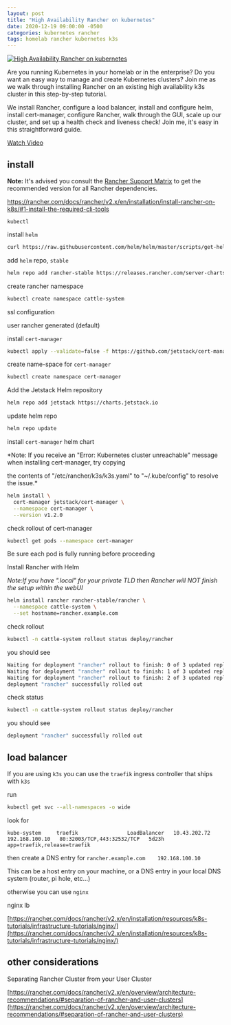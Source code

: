 ```yaml
---
layout: post
title: "High Availability Rancher on kubernetes"
date: 2020-12-19 09:00:00 -0500
categories: kubernetes rancher
tags: homelab rancher kubernetes k3s
---
```


[![High Availability Rancher on kubernetes](https://img.youtube.com/vi/APsZJbnluXg/0.jpg)](https://www.youtube.com/watch?v=APsZJbnluXg "High Availability Rancher on kubernetes")

Are you running Kubernetes in your homelab or in the enterprise?
Do you want an easy way to manage and create Kubernetes clusters?
Join me as we walk through installing Rancher on an existing high availability k3s cluster in this step-by-step tutorial.

We install Rancher, configure a load balancer, install and configure helm, install cert-manager, configure Rancher, walk through the GUI, scale up our cluster, and set up a health check and liveness check! Join me, it's easy in this straightforward guide.


[Watch Video](https://www.youtube.com/watch?v=APsZJbnluXg)


## install

**Note:**
It's advised you consult the [Rancher Support Matrix](https://rancher.com/support-maintenance-terms/all-supported-versions)
to get the recommended version for all Rancher dependencies.

https://rancher.com/docs/rancher/v2.x/en/installation/install-rancher-on-k8s/#1-install-the-required-cli-tools

`kubectl`

install `helm`

```bash
curl https://raw.githubusercontent.com/helm/helm/master/scripts/get-helm-3 | bash
```

add `helm` repo, `stable`

```bash
helm repo add rancher-stable https://releases.rancher.com/server-charts/stable
```


create rancher namespace

```bash
kubectl create namespace cattle-system
```


ssl configuration

user rancher generated (default)


install `cert-manager`


```bash
kubectl apply --validate=false -f https://github.com/jetstack/cert-manager/releases/download/v1.2.0/cert-manager.crds.yaml
```

create name-space for `cert-manager`

```bash
kubectl create namespace cert-manager
```


Add the Jetstack Helm repository

 ```bash
 helm repo add jetstack https://charts.jetstack.io
 ```


update helm repo

```bash
helm repo update
```


install `cert-manager` helm chart


*Note: If you receive an "Error: Kubernetes cluster unreachable" message when installing cert-manager, try copying

the contents of "/etc/rancher/k3s/k3s.yaml" to "~/.kube/config" to resolve the issue.*
```bash
helm install \
  cert-manager jetstack/cert-manager \
  --namespace cert-manager \
  --version v1.2.0
```

check rollout of cert-manager


```bash
kubectl get pods --namespace cert-manager
```

Be sure each pod is fully running before proceeding


Install Rancher with Helm

*Note:If you have ".local" for your private TLD then Rancher will NOT finish the setup within the webUI*

```bash
helm install rancher rancher-stable/rancher \
  --namespace cattle-system \
  --set hostname=rancher.example.com
```



check rollout


```bash
kubectl -n cattle-system rollout status deploy/rancher
```


you should see


```bash
Waiting for deployment "rancher" rollout to finish: 0 of 3 updated replicas are available...
Waiting for deployment "rancher" rollout to finish: 1 of 3 updated replicas are available...
Waiting for deployment "rancher" rollout to finish: 2 of 3 updated replicas are available...
deployment "rancher" successfully rolled out
```

check status

```bash
kubectl -n cattle-system rollout status deploy/rancher
```

you should see

```bash
deployment "rancher" successfully rolled out
```


## load balancer

If you are using `k3s` you can use the `traefik` ingress controller that ships with `k3s`

run

```bash
kubectl get svc --all-namespaces -o wide
```

look for


```
kube-system     traefik                LoadBalancer   10.43.202.72   192.168.100.10   80:32003/TCP,443:32532/TCP   5d23h   app=traefik,release=traefik
```

then create a DNS entry for `rancher.example.com    192.168.100.10`

This can be a host entry on your machine, or a DNS entry in your local DNS system (router, pi hole, etc...)


otherwise you can use `nginx`

nginx lb

[https://rancher.com/docs/rancher/v2.x/en/installation/resources/k8s-tutorials/infrastructure-tutorials/nginx/](https://rancher.com/docs/rancher/v2.x/en/installation/resources/k8s-tutorials/infrastructure-tutorials/nginx/)


## other considerations

Separating Rancher Cluster from your User Cluster


[https://rancher.com/docs/rancher/v2.x/en/overview/architecture-recommendations/#separation-of-rancher-and-user-clusters](https://rancher.com/docs/rancher/v2.x/en/overview/architecture-recommendations/#separation-of-rancher-and-user-clusters)
